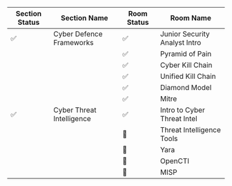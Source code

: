 | Section Status | Section Name             | Room Status | Room Name                     |
|-------------------|--------------------------|-------------|-------------------------------|
|       ✅         | Cyber Defence Frameworks | ✅         | Junior Security Analyst Intro |
| |  | ✅ | Pyramid of Pain |
| |  | ✅ | Cyber Kill Chain |
| |  | ✅ | Unified Kill Chain |
| |  | ✅ | Diamond Model |
| |  | ✅ | Mitre |
|       ✅         | Cyber Threat Intelligence | ✅         | Intro to Cyber Threat Intel |
| |  | 🔲 | Threat Intelligence Tools |
| |  | 🔲 | Yara |
| |  | 🔲 | OpenCTI |
| |  | 🔲 | MISP |

